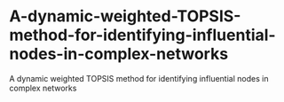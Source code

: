 # A-dynamic-weighted-TOPSIS-method-for-identifying-influential-nodes-in-complex-networks
A dynamic weighted TOPSIS method for identifying influential nodes in complex networks
